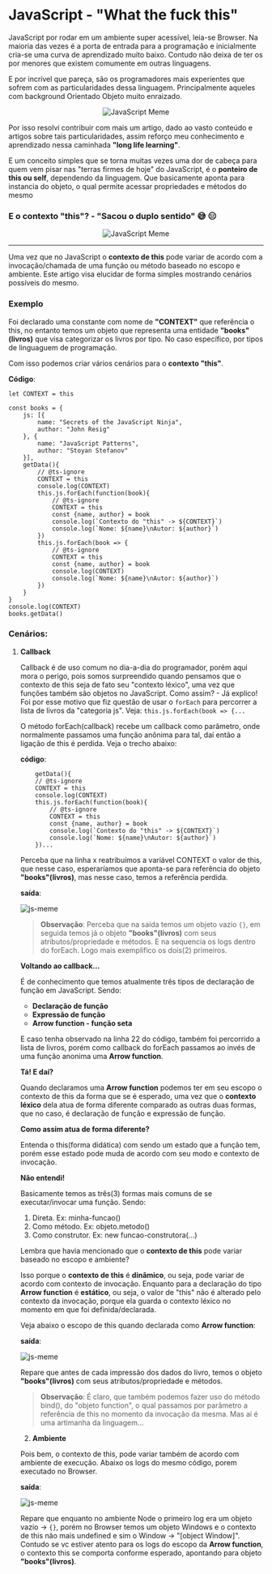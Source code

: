 # JavaScript - "What the fuck this"

JavaScript por rodar em um ambiente super acessível, leia-se Browser. Na maioria das vezes é a porta de entrada para a programação e inicialmente cria-se uma curva de aprendizado muito baixo. Contudo não deixa de ter os por menores que existem comumente em outras linguagens.

E por incrível que pareça, são os programadores mais experientes que sofrem com as particularidades dessa linguagem. Principalmente aqueles com background Orientado Objeto muito enraizado.

<!-- ![js-meme](assets/meme-js.1.jpg) -->

<div align="center">
    <img src="assets/meme-js.1.jpg" title="JavaScript Meme" alt="JavaScript Meme">
</div>

Por isso resolvi contribuir com mais um artigo, dado ao vasto conteúdo e artigos sobre tais particularidades, assim reforço meu conhecimento e aprendizado nessa caminhada **"long life learning"**.

E um conceito simples que se torna muitas vezes uma dor de cabeça para quem vem pisar nas "terras firmes de hoje" do JavaScript, é o **ponteiro de this ou self**, dependendo da linguagem. Que basicamente aponta para instancia do objeto, o qual permite acessar propriedades e métodos do mesmo

<!-- ## Feature: this e seu contexto léxico -->

### E o contexto "this"? - "Sacou o duplo sentido" :sweat_smile: :expressionless:



<div align="center">
    <img src="assets/meme.6.gif" title="JavaScript Meme" alt="JavaScript Meme">
</div>

---

Uma vez que no JavaScript o **contexto de this** pode variar de acordo com a invocação/chamada de uma função ou método baseado no escopo e ambiente. Este artigo visa elucidar de forma simples mostrando cenários possíveis do mesmo.

### Exemplo

Foi declarado uma constante com nome de **"CONTEXT"** que referência o this, no entanto temos um objeto que representa uma entidade **"books"(livros)** que visa categorizar os livros por tipo. No caso específico, por tipos de linguaguem de programação.

Com isso podemos criar vários cenários para o **contexto "this"**.

__Código__:

<!-- ![code](assets/shot-code.png) -->
```
let CONTEXT = this

const books = {
    js: [{
        name: "Secrets of the JavaScript Ninja",
        author: "John Resig"
    }, {
        name: "JavaScript Patterns",
        author: "Stoyan Stefanov"
    }],
    getData(){
        // @ts-ignore
        CONTEXT = this
        console.log(CONTEXT)
        this.js.forEach(function(book){
            // @ts-ignore
            CONTEXT = this
            const {name, author} = book
            console.log(`Contexto do "this" -> ${CONTEXT}`)
            console.log(`Nome: ${name}\nAutor: ${author}`)
        })
        this.js.forEach(book => {
            // @ts-ignore
            CONTEXT = this
            const {name, author} = book
            console.log(CONTEXT)
            console.log(`Nome: ${name}\nAutor: ${author}`)
        })
    }
}
console.log(CONTEXT)
books.getData()
```

### Cenários:

1. __Callback__

    Callback é de uso comum no dia-a-dia do programador, porém aqui mora o perigo, pois somos surpreendido quando pensamos que o contexto de this seja de fato seu "contexto léxico", uma vez que funções também são objetos no JavaScript. Como assim? - Já explico!
    Foi por esse motivo que fiz questão de usar o `forEach` para percorrer a lista de livros da "categoria js". Veja: `this.js.forEach(book => {...`   

    O método forEach(callback) recebe um callback como parâmetro, onde normalmente passamos uma função anônima para tal, daí então a ligação de this é perdida. Veja o trecho abaixo:   

    __código__:

    ```
        getData(){
        // @ts-ignore
        CONTEXT = this
        console.log(CONTEXT)
        this.js.forEach(function(book){
            // @ts-ignore
            CONTEXT = this
            const {name, author} = book
            console.log(`Contexto do "this" -> ${CONTEXT}`)
            console.log(`Nome: ${name}\nAutor: ${author}`)
        })...
    ``` 

    Perceba que na linha x reatribuímos a variável CONTEXT o valor de this, que nesse caso, esperaríamos que aponta-se para referência do objeto **"books"(livros)**, mas nesse caso, temos a referência perdida.     

    __saída__:

    ![js-meme](assets/shot-code.2.png)   

    > __Observação__: Perceba que na saída temos um objeto vazio `{}`, em seguida temos já o objeto **"books"(livros)** com seus atributos/propriedade e métodos. E na sequencia os logs dentro do forEach. Logo mais exemplifico os dois(2) primeiros.

    __Voltando ao callback...__   

    É de conhecimento que temos atualmente três tipos de declaração de função em JavaScript. Sendo:

    * **Declaração de função**
    * **Expressão de função**
    * **Arrow function - função seta**

    E caso tenha observado na linha 22 do código, também foi percorrido a lista de livros, porém como callback do forEach passamos ao invés de uma função anonima uma **Arrow function**.   

    __Tá! E daí?__

    Quando declaramos uma **Arrow function** podemos ter em seu escopo o contexto de this da forma que se é esperado, uma vez que o **contexto léxico** dela atua de forma diferente comparado as outras duas formas, que no caso, é declaração de função e expressão de função.   

    __Como assim atua de forma diferente?__

    Entenda o this(forma didática) com sendo um estado que a função tem, porém esse estado pode muda de acordo com seu modo e contexto de invocação.

    __Não entendi!__

    Basicamente temos as três(3) formas mais comuns de se executar/invocar uma função. Sendo:

    1. Direta. Ex: minha-funcao()
    2. Como método. Ex: objeto.metodo()
    3. Como construtor. Ex: new funcao-construtora(...)

    Lembra que havia mencionado que o **contexto de this** pode variar baseado no escopo e ambiente?   

    Isso porque o **contexto de this** é **dinâmico**, ou seja, pode variar de acordo com contexto de invocação. Enquanto para a declaração do tipo **Arrow function**  é **estático**, ou seja, o valor de "this" não é alterado pelo contexto da invocação, porque ela guarda o contexto léxico no momento em que foi definida/declarada.

    Veja abaixo o escopo de this quando declarada como **Arrow function**:


    __saída__:

    ![js-meme](assets/shot-code.3.png)

    Repare que antes de cada impressão dos dados do livro, temos o objeto **"books"(livros)** com seus atributos/propriedade e métodos.

    > __Observação__: É claro, que também podemos fazer uso do método bind(), do "objeto function", o qual passamos por parâmetro a referência de this no momento da invocação da mesma. Mas aí é uma artimanha da linguagem...     

    2. __Ambiente__

    Pois bem, o contexto de this, pode variar também de acordo com ambiente de execução. Abaixo os logs do mesmo código, porem executado no Browser.

    __saída__:

    ![js-meme](assets/shot-code.4.png)   

    Repare que enquanto no ambiente Node o primeiro log era um objeto vazio -> `{}`, porém no Browser temos um objeto Windows e o contexto de this não mais undefined e sim o Window -> "[object Window]". Contudo se vc estiver atento para os logs do escopo da **Arrow function**, o contexto this se comporta conforme esperado, apontando para  objeto **"books"(livros)**. 

